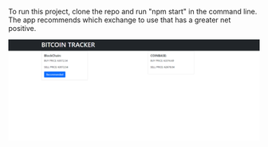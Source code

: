 To run this project, clone the repo and run "npm start" in the command line. The app recommends which exchange to use that has a greater net positive.




<img src="./public/screencap.PNG">
